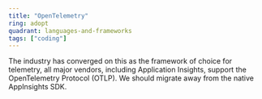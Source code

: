 ```yaml
---
title: "OpenTelemetry"
ring: adopt
quadrant: languages-and-frameworks
tags: ["coding"]
---
```


The industry has converged on this as the framework of choice for telemetry, all major vendors, including Application Insights, support the OpenTelemetry Protocol (OTLP). We should migrate away from the native AppInsights SDK.
